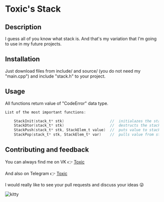 
# Toxic's Stack

## Description
I guess all of you know what stack is. And that's my variation that I'm going to use in my future projects.

## Installation
Just download files from include/ and source/ (you do not need my "main.cpp") and include "stack.h" to your project.

## Usage
All functions return value of "CodeError" data type.

```c
List of the most important functions:

    StackInit(stack_t* stk)                     //  initialazes the stack (not creating!!!)
    StackDtor(stack_t* stk)                     //  destructs the stack
    StackPush(stack_t* stk, StackElem_t value)  //  puts value to stack
    StackPop(stack_t* stk, StackElem_t* var)    //  pulls value from stack
```

## Contributing and feedback
You can always find me on VK 👉 [Toxic](https://vk.com/2toxicman)

And also on Telegram 👉 [Toxic](t.me/ToxicF)

I would really like to see your pull requests and discuss your ideas 😜

![kitty](https://media1.tenor.com/m/bHHunoDZd7sAAAAd/что-ну-что.gif)
